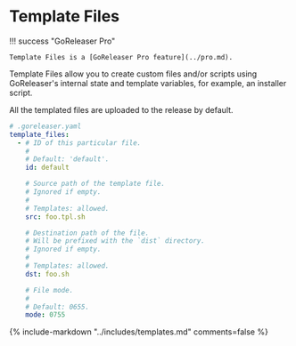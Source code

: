 # Template Files

!!! success "GoReleaser Pro"

    Template Files is a [GoReleaser Pro feature](../pro.md).

Template Files allow you to create custom files and/or scripts using
GoReleaser's internal state and template variables, for example, an installer
script.

All the templated files are uploaded to the release by default.

```yaml
# .goreleaser.yaml
template_files:
  - # ID of this particular file.
    #
    # Default: 'default'.
    id: default

    # Source path of the template file.
    # Ignored if empty.
    #
    # Templates: allowed.
    src: foo.tpl.sh

    # Destination path of the file.
    # Will be prefixed with the `dist` directory.
    # Ignored if empty.
    #
    # Templates: allowed.
    dst: foo.sh

    # File mode.
    #
    # Default: 0655.
    mode: 0755
```

{% include-markdown "../includes/templates.md" comments=false %}
